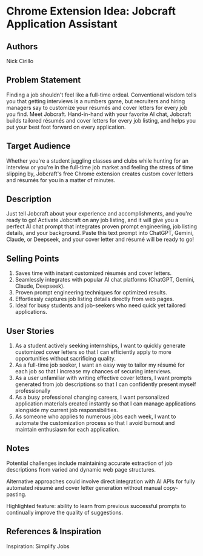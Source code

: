 # Chrome Extension Idea: Jobcraft Application Assistant
## Authors

Nick Cirillo

## Problem Statement

Finding a job shouldn't feel like a full-time ordeal. Conventional wisdom tells you that getting interviews is a numbers game, but recruiters and hiring managers say to customize your résumés and cover letters for every job you find. Meet Jobcraft. Hand-in-hand with your favorite AI chat, Jobcraft builds tailored résumés and cover letters for every job listing, and helps you put your best foot forward on every application.

## Target Audience

Whether you're a student juggling classes and clubs while hunting for an interview or you're in the full-time job market and feeling the stress of time slipping by, Jobcraft's free Chrome extension creates custom cover letters and résumés for you in a matter of minutes.

## Description

Just tell Jobcraft about your experience and accomplishments, and you're ready to go! Activate Jobcraft on any job listing, and it will give you a perfect AI chat prompt that integrates proven prompt engineering, job listing details, and your background. Paste this text prompt into ChatGPT, Gemini, Claude, or Deepseek, and your cover letter and résumé will be ready to go!

## Selling Points

1. Saves time with instant customized résumés and cover letters.
2. Seamlessly integrates with popular AI chat platforms (ChatGPT, Gemini, Claude, Deepseek).
3. Proven prompt engineering techniques for optimized results.
4. Effortlessly captures job listing details directly from web pages.
5. Ideal for busy students and job-seekers who need quick yet tailored applications.

## User Stories

1. As a student actively seeking internships, I want to quickly generate customized cover letters so that I can efficiently apply to more opportunities without sacrificing quality.
2. As a full-time job seeker, I want an easy way to tailor my résumé for each job so that I increase my chances of securing interviews.
3. As a user unfamiliar with writing effective cover letters, I want prompts generated from job descriptions so that I can confidently present myself professionally
4. As a busy professional changing careers, I want personalized application materials created instantly so that I can manage applications alongside my current job responsibilities.
5. As someone who applies to numerous jobs each week, I want to automate the customization process so that I avoid burnout and maintain enthusiasm for each application.

## Notes

Potential challenges include maintaining accurate extraction of job descriptions from varied and dynamic web page structures.

Alternative approaches could involve direct integration with AI APIs for fully automated résumé and cover letter generation without manual copy-pasting.

Highlighted feature: ability to learn from previous successful prompts to continually improve the quality of suggestions.

## References & Inspiration

Inspiration: Simplify Jobs